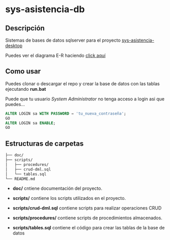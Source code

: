 # sys-asistencia-db

## Descripción
Sistemas de bases de datos sqlserver para el proyecto [sys-asistencia-desktop](https://github.com/eliseodesign/sys-asistencia-desktop)

Puedes ver el diagrama E-R haciendo [click aquí](./docs/database-diagram.png)


## Como usar
Puedes clonar o descargar el repo y crear la base de datos con las tablas ejecutando **run.bat**

Puede que tu usuario *System Administrator* no tenga acceso a login asi que puedes...
```sql
ALTER LOGIN sa WITH PASSWORD = 'tu_nueva_contraseña';
GO
ALTER LOGIN sa ENABLE;
GO
```



## Estructuras de carpetas

```markdown
├── doc/
├── scripts/ 
│   ├── procedures/ 
│   ├── crud-dml.sql 
│   └── tables.sql 
└── README.md
```

- **doc/** cntiene documentación del proyecto.

- **scripts/** contiene los scripts utilizados en el proyecto.

- **scripts/crud-dml.sql** contiene scripts para realizar operaciones CRUD

- **scripts/procedures/** contiene scripts de procedimientos almacenados.

- **scripts/tables.sql** contiene el código para crear las tablas de la base de datos